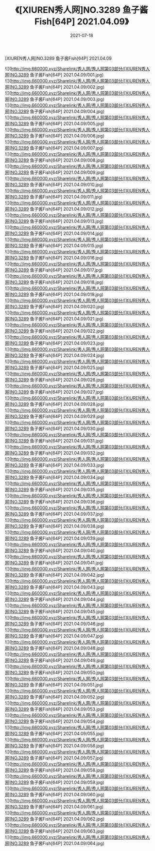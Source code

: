 ﻿---
layout: post
title:  《[XIUREN秀人网]NO.3289 鱼子酱Fish[64P] 2021.04.09》
date:   2021-07-18
img: http://img.660000.xyz/Sharelink/秀人网/秀人网第03部分/[XIUREN秀人网]NO.3289 鱼子酱Fish[64P] 2021.04.09/000.jpg
categories: [美女, 清纯, 唯美]
---

[XIUREN秀人网]NO.3289 鱼子酱Fish[64P] 2021.04.09

  ![](http://img.660000.xyz/Sharelink/秀人网/秀人网第03部分/[XIUREN秀人网]NO.3289 鱼子酱Fish[64P] 2021.04.09/001.jpg) <br> ![](http://img.660000.xyz/Sharelink/秀人网/秀人网第03部分/[XIUREN秀人网]NO.3289 鱼子酱Fish[64P] 2021.04.09/002.jpg) <br> ![](http://img.660000.xyz/Sharelink/秀人网/秀人网第03部分/[XIUREN秀人网]NO.3289 鱼子酱Fish[64P] 2021.04.09/003.jpg) <br> ![](http://img.660000.xyz/Sharelink/秀人网/秀人网第03部分/[XIUREN秀人网]NO.3289 鱼子酱Fish[64P] 2021.04.09/004.jpg) <br> ![](http://img.660000.xyz/Sharelink/秀人网/秀人网第03部分/[XIUREN秀人网]NO.3289 鱼子酱Fish[64P] 2021.04.09/005.jpg) <br> ![](http://img.660000.xyz/Sharelink/秀人网/秀人网第03部分/[XIUREN秀人网]NO.3289 鱼子酱Fish[64P] 2021.04.09/006.jpg) <br> ![](http://img.660000.xyz/Sharelink/秀人网/秀人网第03部分/[XIUREN秀人网]NO.3289 鱼子酱Fish[64P] 2021.04.09/007.jpg) <br> ![](http://img.660000.xyz/Sharelink/秀人网/秀人网第03部分/[XIUREN秀人网]NO.3289 鱼子酱Fish[64P] 2021.04.09/008.jpg) <br> ![](http://img.660000.xyz/Sharelink/秀人网/秀人网第03部分/[XIUREN秀人网]NO.3289 鱼子酱Fish[64P] 2021.04.09/009.jpg) <br> ![](http://img.660000.xyz/Sharelink/秀人网/秀人网第03部分/[XIUREN秀人网]NO.3289 鱼子酱Fish[64P] 2021.04.09/010.jpg) <br> ![](http://img.660000.xyz/Sharelink/秀人网/秀人网第03部分/[XIUREN秀人网]NO.3289 鱼子酱Fish[64P] 2021.04.09/011.jpg) <br> ![](http://img.660000.xyz/Sharelink/秀人网/秀人网第03部分/[XIUREN秀人网]NO.3289 鱼子酱Fish[64P] 2021.04.09/012.jpg) <br> ![](http://img.660000.xyz/Sharelink/秀人网/秀人网第03部分/[XIUREN秀人网]NO.3289 鱼子酱Fish[64P] 2021.04.09/013.jpg) <br> ![](http://img.660000.xyz/Sharelink/秀人网/秀人网第03部分/[XIUREN秀人网]NO.3289 鱼子酱Fish[64P] 2021.04.09/014.jpg) <br> ![](http://img.660000.xyz/Sharelink/秀人网/秀人网第03部分/[XIUREN秀人网]NO.3289 鱼子酱Fish[64P] 2021.04.09/015.jpg) <br> ![](http://img.660000.xyz/Sharelink/秀人网/秀人网第03部分/[XIUREN秀人网]NO.3289 鱼子酱Fish[64P] 2021.04.09/016.jpg) <br> ![](http://img.660000.xyz/Sharelink/秀人网/秀人网第03部分/[XIUREN秀人网]NO.3289 鱼子酱Fish[64P] 2021.04.09/017.jpg) <br> ![](http://img.660000.xyz/Sharelink/秀人网/秀人网第03部分/[XIUREN秀人网]NO.3289 鱼子酱Fish[64P] 2021.04.09/018.jpg) <br> ![](http://img.660000.xyz/Sharelink/秀人网/秀人网第03部分/[XIUREN秀人网]NO.3289 鱼子酱Fish[64P] 2021.04.09/019.jpg) <br> ![](http://img.660000.xyz/Sharelink/秀人网/秀人网第03部分/[XIUREN秀人网]NO.3289 鱼子酱Fish[64P] 2021.04.09/020.jpg) <br> ![](http://img.660000.xyz/Sharelink/秀人网/秀人网第03部分/[XIUREN秀人网]NO.3289 鱼子酱Fish[64P] 2021.04.09/021.jpg) <br> ![](http://img.660000.xyz/Sharelink/秀人网/秀人网第03部分/[XIUREN秀人网]NO.3289 鱼子酱Fish[64P] 2021.04.09/022.jpg) <br> ![](http://img.660000.xyz/Sharelink/秀人网/秀人网第03部分/[XIUREN秀人网]NO.3289 鱼子酱Fish[64P] 2021.04.09/023.jpg) <br> ![](http://img.660000.xyz/Sharelink/秀人网/秀人网第03部分/[XIUREN秀人网]NO.3289 鱼子酱Fish[64P] 2021.04.09/024.jpg) <br> ![](http://img.660000.xyz/Sharelink/秀人网/秀人网第03部分/[XIUREN秀人网]NO.3289 鱼子酱Fish[64P] 2021.04.09/025.jpg) <br> ![](http://img.660000.xyz/Sharelink/秀人网/秀人网第03部分/[XIUREN秀人网]NO.3289 鱼子酱Fish[64P] 2021.04.09/026.jpg) <br> ![](http://img.660000.xyz/Sharelink/秀人网/秀人网第03部分/[XIUREN秀人网]NO.3289 鱼子酱Fish[64P] 2021.04.09/027.jpg) <br> ![](http://img.660000.xyz/Sharelink/秀人网/秀人网第03部分/[XIUREN秀人网]NO.3289 鱼子酱Fish[64P] 2021.04.09/028.jpg) <br> ![](http://img.660000.xyz/Sharelink/秀人网/秀人网第03部分/[XIUREN秀人网]NO.3289 鱼子酱Fish[64P] 2021.04.09/029.jpg) <br> ![](http://img.660000.xyz/Sharelink/秀人网/秀人网第03部分/[XIUREN秀人网]NO.3289 鱼子酱Fish[64P] 2021.04.09/030.jpg) <br> ![](http://img.660000.xyz/Sharelink/秀人网/秀人网第03部分/[XIUREN秀人网]NO.3289 鱼子酱Fish[64P] 2021.04.09/031.jpg) <br> ![](http://img.660000.xyz/Sharelink/秀人网/秀人网第03部分/[XIUREN秀人网]NO.3289 鱼子酱Fish[64P] 2021.04.09/032.jpg) <br> ![](http://img.660000.xyz/Sharelink/秀人网/秀人网第03部分/[XIUREN秀人网]NO.3289 鱼子酱Fish[64P] 2021.04.09/033.jpg) <br> ![](http://img.660000.xyz/Sharelink/秀人网/秀人网第03部分/[XIUREN秀人网]NO.3289 鱼子酱Fish[64P] 2021.04.09/034.jpg) <br> ![](http://img.660000.xyz/Sharelink/秀人网/秀人网第03部分/[XIUREN秀人网]NO.3289 鱼子酱Fish[64P] 2021.04.09/035.jpg) <br> ![](http://img.660000.xyz/Sharelink/秀人网/秀人网第03部分/[XIUREN秀人网]NO.3289 鱼子酱Fish[64P] 2021.04.09/036.jpg) <br> ![](http://img.660000.xyz/Sharelink/秀人网/秀人网第03部分/[XIUREN秀人网]NO.3289 鱼子酱Fish[64P] 2021.04.09/037.jpg) <br> ![](http://img.660000.xyz/Sharelink/秀人网/秀人网第03部分/[XIUREN秀人网]NO.3289 鱼子酱Fish[64P] 2021.04.09/038.jpg) <br> ![](http://img.660000.xyz/Sharelink/秀人网/秀人网第03部分/[XIUREN秀人网]NO.3289 鱼子酱Fish[64P] 2021.04.09/039.jpg) <br> ![](http://img.660000.xyz/Sharelink/秀人网/秀人网第03部分/[XIUREN秀人网]NO.3289 鱼子酱Fish[64P] 2021.04.09/040.jpg) <br> ![](http://img.660000.xyz/Sharelink/秀人网/秀人网第03部分/[XIUREN秀人网]NO.3289 鱼子酱Fish[64P] 2021.04.09/041.jpg) <br> ![](http://img.660000.xyz/Sharelink/秀人网/秀人网第03部分/[XIUREN秀人网]NO.3289 鱼子酱Fish[64P] 2021.04.09/042.jpg) <br> ![](http://img.660000.xyz/Sharelink/秀人网/秀人网第03部分/[XIUREN秀人网]NO.3289 鱼子酱Fish[64P] 2021.04.09/043.jpg) <br> ![](http://img.660000.xyz/Sharelink/秀人网/秀人网第03部分/[XIUREN秀人网]NO.3289 鱼子酱Fish[64P] 2021.04.09/044.jpg) <br> ![](http://img.660000.xyz/Sharelink/秀人网/秀人网第03部分/[XIUREN秀人网]NO.3289 鱼子酱Fish[64P] 2021.04.09/045.jpg) <br> ![](http://img.660000.xyz/Sharelink/秀人网/秀人网第03部分/[XIUREN秀人网]NO.3289 鱼子酱Fish[64P] 2021.04.09/046.jpg) <br> ![](http://img.660000.xyz/Sharelink/秀人网/秀人网第03部分/[XIUREN秀人网]NO.3289 鱼子酱Fish[64P] 2021.04.09/047.jpg) <br> ![](http://img.660000.xyz/Sharelink/秀人网/秀人网第03部分/[XIUREN秀人网]NO.3289 鱼子酱Fish[64P] 2021.04.09/048.jpg) <br> ![](http://img.660000.xyz/Sharelink/秀人网/秀人网第03部分/[XIUREN秀人网]NO.3289 鱼子酱Fish[64P] 2021.04.09/049.jpg) <br> ![](http://img.660000.xyz/Sharelink/秀人网/秀人网第03部分/[XIUREN秀人网]NO.3289 鱼子酱Fish[64P] 2021.04.09/050.jpg) <br> ![](http://img.660000.xyz/Sharelink/秀人网/秀人网第03部分/[XIUREN秀人网]NO.3289 鱼子酱Fish[64P] 2021.04.09/051.jpg) <br> ![](http://img.660000.xyz/Sharelink/秀人网/秀人网第03部分/[XIUREN秀人网]NO.3289 鱼子酱Fish[64P] 2021.04.09/052.jpg) <br> ![](http://img.660000.xyz/Sharelink/秀人网/秀人网第03部分/[XIUREN秀人网]NO.3289 鱼子酱Fish[64P] 2021.04.09/053.jpg) <br> ![](http://img.660000.xyz/Sharelink/秀人网/秀人网第03部分/[XIUREN秀人网]NO.3289 鱼子酱Fish[64P] 2021.04.09/054.jpg) <br> ![](http://img.660000.xyz/Sharelink/秀人网/秀人网第03部分/[XIUREN秀人网]NO.3289 鱼子酱Fish[64P] 2021.04.09/055.jpg) <br> ![](http://img.660000.xyz/Sharelink/秀人网/秀人网第03部分/[XIUREN秀人网]NO.3289 鱼子酱Fish[64P] 2021.04.09/056.jpg) <br> ![](http://img.660000.xyz/Sharelink/秀人网/秀人网第03部分/[XIUREN秀人网]NO.3289 鱼子酱Fish[64P] 2021.04.09/057.jpg) <br> ![](http://img.660000.xyz/Sharelink/秀人网/秀人网第03部分/[XIUREN秀人网]NO.3289 鱼子酱Fish[64P] 2021.04.09/058.jpg) <br> ![](http://img.660000.xyz/Sharelink/秀人网/秀人网第03部分/[XIUREN秀人网]NO.3289 鱼子酱Fish[64P] 2021.04.09/059.jpg) <br> ![](http://img.660000.xyz/Sharelink/秀人网/秀人网第03部分/[XIUREN秀人网]NO.3289 鱼子酱Fish[64P] 2021.04.09/060.jpg) <br> ![](http://img.660000.xyz/Sharelink/秀人网/秀人网第03部分/[XIUREN秀人网]NO.3289 鱼子酱Fish[64P] 2021.04.09/061.jpg) <br> ![](http://img.660000.xyz/Sharelink/秀人网/秀人网第03部分/[XIUREN秀人网]NO.3289 鱼子酱Fish[64P] 2021.04.09/062.jpg) <br> ![](http://img.660000.xyz/Sharelink/秀人网/秀人网第03部分/[XIUREN秀人网]NO.3289 鱼子酱Fish[64P] 2021.04.09/063.jpg) <br> ![](http://img.660000.xyz/Sharelink/秀人网/秀人网第03部分/[XIUREN秀人网]NO.3289 鱼子酱Fish[64P] 2021.04.09/064.jpg) <br>